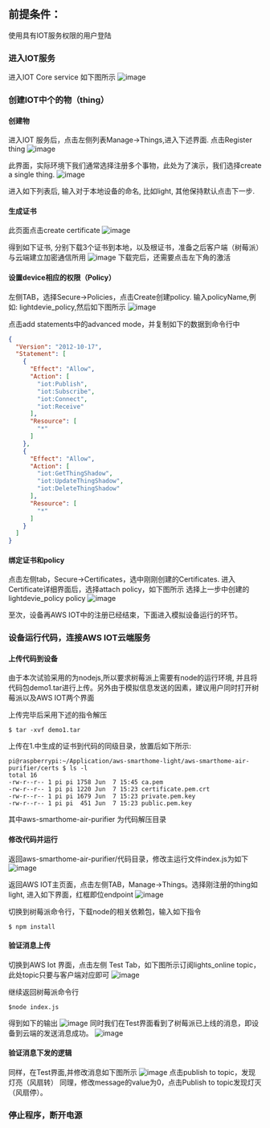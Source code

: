 前提条件：
------
使用具有IOT服务权限的用户登陆


### 进入IOT服务

进入IOT Core service 如下图所示
![image](https://raw.githubusercontent.com/zhenyu-aws-lab/aws-iot-labs/develop/images/lab1/pic1.jpg)


### 创建IOT中个的物（thing）

#### 创建物
进入IOT 服务后，点击左侧列表Manage->Things,进入下述界面. 点击Register thing
![image](https://raw.githubusercontent.com/zhenyu-aws-lab/aws-iot-labs/develop/images/lab1/pic2-1.jpg)

此界面，实际环境下我们通常选择注册多个事物，此处为了演示，我们选择create a single thing.
![image](https://raw.githubusercontent.com/zhenyu-aws-lab/aws-iot-labs/develop/images/lab1/pic2-2.jpg)

进入如下列表后, 输入对于本地设备的命名, 比如light, 其他保持默认点击下一步.
 
#### 生成证书
此页面点击create certificate
![image](https://raw.githubusercontent.com/zhenyu-aws-lab/aws-iot-labs/develop/images/lab1/pic2-3.jpg)

得到如下证书, 分别下载3个证书到本地，以及根证书，准备之后客户端（树莓派）与云端建立加密通信所用
![image](https://raw.githubusercontent.com/zhenyu-aws-lab/aws-iot-labs/develop/images/lab1/pic3.jpg)
下载完后，还需要点击左下角的激活

#### 设置device相应的权限（Policy）
左侧TAB，选择Secure->Policies，点击Create创建policy. 输入policyName,例如: lightdevie_policy,然后如下图所示
![image](https://raw.githubusercontent.com/zhenyu-aws-lab/aws-iot-labs/develop/images/lab1/pic4-0.jpg)

点击add statements中的advanced mode，并复制如下的数据到命令行中
```json
{
  "Version": "2012-10-17",
  "Statement": [
    {
      "Effect": "Allow",
      "Action": [
        "iot:Publish",
        "iot:Subscribe",
        "iot:Connect",
        "iot:Receive"
      ],
      "Resource": [
        "*"
      ]
    },
    {
      "Effect": "Allow",
      "Action": [
        "iot:GetThingShadow",
        "iot:UpdateThingShadow",
        "iot:DeleteThingShadow"
      ],
      "Resource": [
        "*"
      ]
    }
  ]
}
```
#### 绑定证书和policy
点击左侧tab，Secure->Certificates，选中刚刚创建的Certificates. 进入Certificate详细界面后，选择attach policy，如下图所示
选择上一步中创建的 lightdevie_policy policy
![image](https://raw.githubusercontent.com/zhenyu-aws-lab/aws-iot-labs/develop/images/lab1/pic4.jpg)

至次，设备再AWS IOT中的注册已经结束，下面进入模拟设备运行的环节。

### 设备运行代码，连接AWS IOT云端服务

#### 上传代码到设备
由于本次试验采用的为nodejs,所以要求树莓派上需要有node的运行环境, 并且将代码包demo1.tar进行上传。另外由于模拟信息发送的因素，建议用户同时打开树莓派以及AWS IOT两个界面

上传完毕后采用下述的指令解压
```shell
$ tar -xvf demo1.tar
```
上传在1.中生成的证书到代码的同级目录，放置后如下所示:

```shell
pi@raspberrypi:~/Application/aws-smarthome-light/aws-smarthome-air-purifier/certs $ ls -l
total 16
-rw-r--r-- 1 pi pi 1758 Jun  7 15:45 ca.pem
-rw-r--r-- 1 pi pi 1220 Jun  7 15:23 certificate.pem.crt
-rw-r--r-- 1 pi pi 1679 Jun  7 15:23 private.pem.key
-rw-r--r-- 1 pi pi  451 Jun  7 15:23 public.pem.key
```
其中aws-smarthome-air-purifier 为代码解压目录
#### 修改代码并运行
返回aws-smarthome-air-purifier/代码目录，修改主运行文件index.js为如下
![image](https://raw.githubusercontent.com/zhenyu-aws-lab/aws-iot-labs/develop/images/lab1/pic5.jpg)

返回AWS IOT主页面，点击左侧TAB，Manage->Things。选择刚注册的thing如light, 进入如下界面，红框即位endpoint
![image](https://raw.githubusercontent.com/zhenyu-aws-lab/aws-iot-labs/develop/images/lab1/pic6.jpg)

切换到树莓派命令行，下载node的相关依赖包，输入如下指令
```shell
$ npm install
```
#### 验证消息上传
切换到AWS Iot 界面，点击左侧 Test Tab，如下图所示订阅lights_online topic，此处topic只要与客户端对应即可
![image](https://raw.githubusercontent.com/zhenyu-aws-lab/aws-iot-labs/develop/images/lab1/pic7.jpg)

继续返回树莓派命令行
```shell
$node index.js
```
得到如下的输出
![image](https://raw.githubusercontent.com/zhenyu-aws-lab/aws-iot-labs/develop/images/lab1/pic8-0.jpg)
同时我们在Test界面看到了树莓派已上线的消息，即设备到云端的发送消息成功。 
![image](https://raw.githubusercontent.com/zhenyu-aws-lab/aws-iot-labs/develop/images/lab1/pic8.jpg)
#### 验证消息下发的逻辑
同样，在Test界面,并修改消息如下图所示
![image](https://raw.githubusercontent.com/zhenyu-aws-lab/aws-iot-labs/develop/images/lab1/pic9.jpg)
点击publish to topic，发现灯亮（风扇转）
同理，修改message的value为0，点击Publish to topic发现灯灭（风扇停）。

### 停止程序，断开电源
